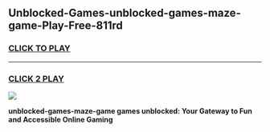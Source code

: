 
## Unblocked-Games-unblocked-games-maze-game-Play-Free-811rd
<h3>
<a href="https://premium76.site?title=unblocked-games-maze-game&ref=18A">CLICK TO PLAY</a></h3>
<hr>

<h3>
<a href="https://premium76.site?title=unblocked-games-maze-game&ref=18A">CLICK 2 PLAY</a>
  
</h3>

<a href="https://premium76.site?title=unblocked-games-maze-game&ref=18A"><img src="https://clearcache.store/games.png"></a>


**unblocked-games-maze-game games unblocked: Your Gateway to Fun and Accessible Online Gaming**

